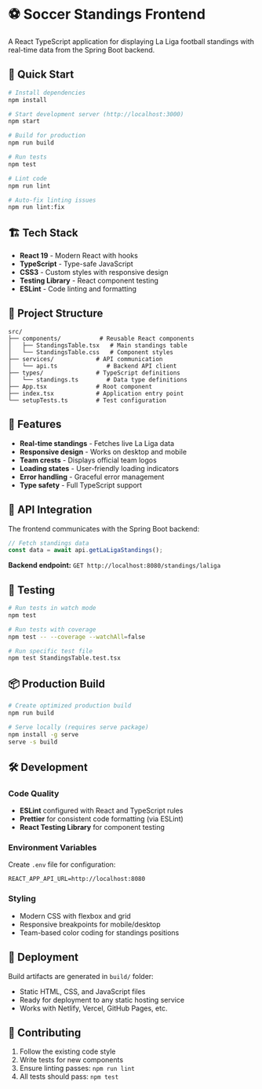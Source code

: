 # ⚽ Soccer Standings Frontend

A React TypeScript application for displaying La Liga football standings with real-time data from the Spring Boot backend.

## 🚀 Quick Start

```bash
# Install dependencies
npm install

# Start development server (http://localhost:3000)
npm start

# Build for production
npm run build

# Run tests
npm test

# Lint code
npm run lint

# Auto-fix linting issues
npm run lint:fix
```

## 🏗️ Tech Stack

- **React 19** - Modern React with hooks
- **TypeScript** - Type-safe JavaScript
- **CSS3** - Custom styles with responsive design
- **Testing Library** - React component testing
- **ESLint** - Code linting and formatting

## 📁 Project Structure

```
src/
├── components/           # Reusable React components
│   ├── StandingsTable.tsx   # Main standings table
│   └── StandingsTable.css   # Component styles
├── services/            # API communication
│   └── api.ts              # Backend API client
├── types/               # TypeScript definitions
│   └── standings.ts        # Data type definitions
├── App.tsx              # Root component
├── index.tsx            # Application entry point
└── setupTests.ts        # Test configuration
```

## 🎨 Features

- **Real-time standings** - Fetches live La Liga data
- **Responsive design** - Works on desktop and mobile
- **Team crests** - Displays official team logos
- **Loading states** - User-friendly loading indicators
- **Error handling** - Graceful error management
- **Type safety** - Full TypeScript support

## 🔗 API Integration

The frontend communicates with the Spring Boot backend:

```typescript
// Fetch standings data
const data = await api.getLaLigaStandings();
```

**Backend endpoint:** `GET http://localhost:8080/standings/laliga`

## 🧪 Testing

```bash
# Run tests in watch mode
npm test

# Run tests with coverage
npm test -- --coverage --watchAll=false

# Run specific test file
npm test StandingsTable.test.tsx
```

## 📦 Production Build

```bash
# Create optimized production build
npm run build

# Serve locally (requires serve package)
npm install -g serve
serve -s build
```

## 🛠️ Development

### Code Quality
- **ESLint** configured with React and TypeScript rules
- **Prettier** for consistent code formatting (via ESLint)
- **React Testing Library** for component testing

### Environment Variables
Create `.env` file for configuration:
```
REACT_APP_API_URL=http://localhost:8080
```

### Styling
- Modern CSS with flexbox and grid
- Responsive breakpoints for mobile/desktop
- Team-based color coding for standings positions

## 🚢 Deployment

Build artifacts are generated in `build/` folder:
- Static HTML, CSS, and JavaScript files
- Ready for deployment to any static hosting service
- Works with Netlify, Vercel, GitHub Pages, etc.

## 🤝 Contributing

1. Follow the existing code style
2. Write tests for new components
3. Ensure linting passes: `npm run lint`
4. All tests should pass: `npm test`
